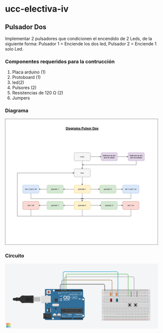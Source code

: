 # ucc-electiva-iv
## Pulsador Dos
Implementar 2 pulsadores que condicionen el encendido de 2 Leds, de la siguiente forma: Pulsador 1 = Enciende los dos led, Pulsador 2 = Enciende 1 solo Led.
### Componentes requeridos para la contrucción 
1. Placa arduino (1)
2. Protoboard (1)
3. led(2)
4. Pulsores (2)
5. Resistencias de 120 Ω (2)
6. Jumpers

### Diagrama
![Diagrama](../05-pulsadorDos/imgDiagramaPulsadorDos.png)
### Circuito
![Circuito](../05-pulsadorDos/imgCircuitoPulsadorDos.png)



